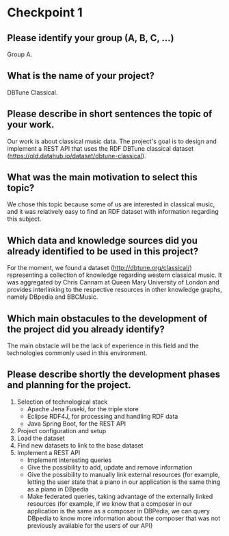 # Checkpoint 1

## Please identify your group (A, B, C, ...)

Group A.

## What is the name of your project?
DBTune Classical.

## Please describe in short sentences the topic of your work.

Our work is about classical music data. The project's goal is to design and implement a REST API that uses the RDF DBTune classical dataset (https://old.datahub.io/dataset/dbtune-classical).

## What was the main motivation to select this topic?

We chose this topic because some of us are interested in classical music, and it was relatively easy to find an RDF dataset with information regarding this subject.

## Which data and knowledge sources did you already identified to be used in this project?

For the moment, we found a dataset (http://dbtune.org/classical/) representing a collection of knowledge regarding western classical music. It was aggregated by Chris Cannam at Queen Mary University of London and provides interlinking to the respective resources in other knowledge graphs, namely DBpedia and BBCMusic.

## Which main obstacules to the development of the project did you already identify?

The main obstacle will be the lack of experience in this field and the technologies commonly used in this environment.

## Please describe shortly the development phases and planning for the project.

1. Selection of technological stack
    - Apache Jena Fuseki, for the triple store
    - Eclipse RDF4J, for processing and handling RDF data
    - Java Spring Boot, for the REST API
2. Project configuration and setup
3. Load the dataset
4. Find new datasets to link to the base dataset
5. Implement a REST API
    - Implement interesting queries
    - Give the possibility to add, update and remove information
    - Give the possibility to manually link external resources (for example, letting the user state that a piano in our application is the same thing as a piano in DBpedia
    - Make federated queries, taking advantage of the externally linked resources (for example, if we know that a composer in our application is the same as a composer in DBPedia, we can query DBpedia to know more information about the composer that was not previously available for the users of our API)

